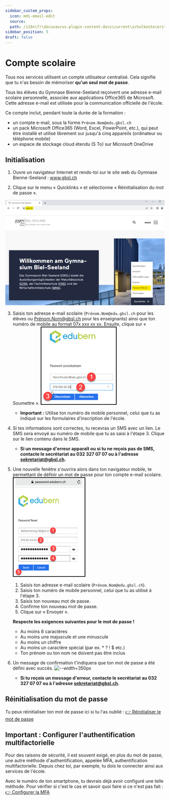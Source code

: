 ```yaml
---
sidebar_custom_props:
  icon: mdi-email-edit
  source: 
  path: /i18n\fr\docusaurus-plugin-content-docs\current\schulkonto\ersteinrichtung\README.md
sidebar_position: 5
draft: false
---
```


# Compte scolaire

Tous nos services utilisent un compte utilisateur centralisé. Cela signifie que tu n'as besoin de mémoriser **qu'un seul mot de passe**.

Tous les élèves du Gymnase Bienne-Seeland reçoivent une adresse e-mail scolaire personnelle, associée aux applications Office365 de Microsoft. Cette adresse e-mail est utilisée pour la communication officielle de l'école.

Ce compte inclut, pendant toute la durée de la formation :

- un compte e-mail, sous la forme `Prénom.Nom@edu.gbsl.ch`
- un pack Microsoft Office365 (Word, Excel, PowerPoint, etc.), qui peut être installé et utilisé librement sur jusqu'à cinq appareils (ordinateur ou téléphone mobile)
- un espace de stockage cloud étendu (5 To) sur Microsoft OneDrive

## Initialisation

1. Ouvre un navigateur Internet et rends-toi sur le site web du Gymnase Bienne-Seeland : www.gbsl.ch

2. Clique sur le menu « Quicklinks » et sélectionne « Réinitialisation du mot de passe ».

![--width=450px](../ersteinrichtung/gbsleinstieg.png)

3. Saisis ton adresse e-mail scolaire (`Prénom.Nom@edu.gbsl.ch` pour les élèves ou Prénom.Nom@gbsl.ch pour les enseignants) ainsi que ton numéro de mobile au format 07x xxx xx xx. Ensuite, clique sur « Soumettre ».
![--width=350px](../ersteinrichtung/edubernpwreset.png)
   - **Important :** Utilise ton numéro de mobile personnel, celui que tu as indiqué sur les formulaires d'inscription de l'école.

4. Si tes informations sont correctes, tu recevras un SMS avec un lien. Le SMS sera envoyé au numéro de mobile que tu as saisi à l'étape 3. Clique sur le lien contenu dans le SMS.
   - **Si un message d'erreur apparaît ou si tu ne reçois pas de SMS, contacte le secrétariat au 032 327 07 07 ou à l'adresse sekretariat@gbsl.ch.**

5. Une nouvelle fenêtre s'ouvrira alors dans ton navigateur mobile, te permettant de définir un mot de passe pour ton compte e-mail scolaire.
![--width=350px](../ersteinrichtung/edubernpwvergeben.png)
   1. Saisis ton adresse e-mail scolaire (`Prénom.Nom@edu.gbsl.ch`).
   2. Saisis ton numéro de mobile personnel, celui que tu as utilisé à l'étape 3.
   3. Saisis ton nouveau mot de passe.
   4. Confirme ton nouveau mot de passe.
   5. Clique sur « Envoyer ».

   **Respecte les exigences suivantes pour le mot de passe !**
   - Au moins 8 caractères
   - Au moins une majuscule et une minuscule
   - Au moins un chiffre
   - Au moins un caractère spécial (par ex. * ? ! $ etc.)
   - Ton prénom ou ton nom ne doivent pas être inclus

6. Un message de confirmation t'indiquera que ton mot de passe a été défini avec succès.
![--width=350px](../ersteinrichtung/edubernpwbestätigt.png)
   - **Si tu reçois un message d'erreur, contacte le secrétariat au __032 327 07 07__ ou à l'adresse sekretariat@gbsl.ch.**


## Réinitialisation du mot de passe

Tu peux réinitialiser ton mot de passe ici si tu l'as oublié : [👉 Réinitialiser le mot de passe](https://password.edubern.ch/)

## Important : Configurer l'authentification multifactorielle
Pour des raisons de sécurité, il est souvent exigé, en plus du mot de passe, une autre méthode d'authentification, appelée MFA, authentification multifactorielle. Depuis chez toi, par exemple, tu dois te connecter ainsi aux services de l'école.

Avec le numéro de ton smartphone, tu devrais déjà avoir configuré une telle méthode. Pour vérifier si c'est le cas et savoir quoi faire si ce n'est pas fait : [👉 Configurer la MFA](../../schulkonto/mfa/README.md)